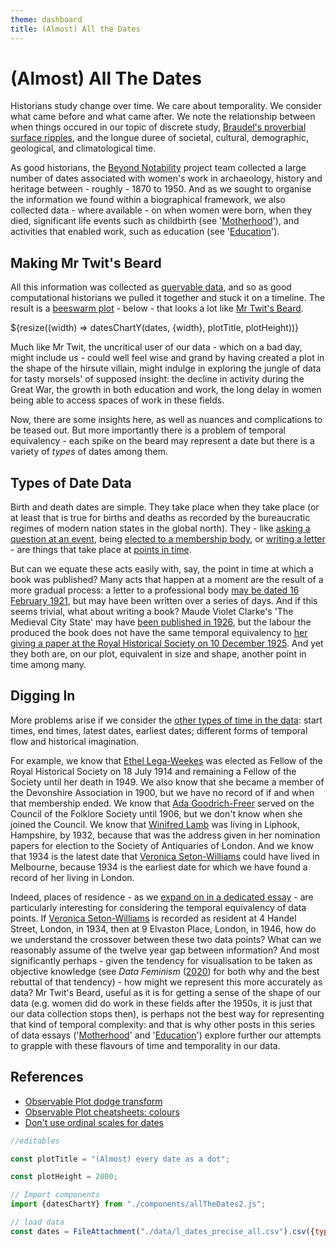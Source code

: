 ```yaml
---
theme: dashboard
title: (Almost) All the Dates
---
```



# (Almost) All The Dates

Historians study change over time. We care about temporality. We consider what came before and what came after. We note the relationship between when things occured in our topic of discrete study, [Braudel's proverbial surface ripples](https://archive.org/details/mediterranean0001unse), and the longue duree of societal, cultural, demographic, geological, and climatological time.

As good historians, the [Beyond Notability](https://beyondnotability.org/) project team collected a large number of dates associated with women's work in archaeology, history and heritage between - roughly - 1870 to 1950. And as we sought to organise the information we found within a biographical framework, we also collected data - where available - on when women were born, when they died, significant life events such as childbirth (see '[Motherhood](https://beyond-notability.github.io/beyond-notability-observable-essays/mothers.html)'), and activities that enabled work, such as education (see '[Education](https://beyond-notability.github.io/beyond-notability-observable-essays/education.html)').

## Making Mr Twit's Beard

All this information was collected as [queryable data](beyond-notability.wikibase.cloud/), and so as good computational historians we pulled it together and stuck it on a timeline. The result is a [beeswarm plot](https://observablehq.com/@d3/beeswarm/2) - below - that looks a lot like [Mr Twit's Beard](https://en.wikipedia.org/wiki/The_Twits).

<div class="grid grid-cols-1">
  <div class="card">
    ${resize((width) => datesChartY(dates, {width}, plotTitle, plotHeight))}
  </div>
</div>

Much like Mr Twit, the uncritical user of our data - which on a bad day, might include us - could well feel wise and grand by having created a plot in the shape of the hirsute villain, might indulge in exploring the jungle of data for tasty morsels' of supposed insight: the decline in activity during the Great War, the growth in both education and work, the long delay in women being able to access spaces of work in these fields.

Now, there are some insights here, as well as nuances and complications to be teased out. But more importantly there is a problem of temporal equivalency - each spike on the beard may represent a date but there is a variety of *types* of dates among them.

## Types of Date Data

Birth and death dates are simple. They take place when they take place (or at least that is true for births and deaths as recorded by the bureaucratic regimes of modern nation states in the global north). They - like [asking a question at an event](https://beyond-notability.wikibase.cloud/wiki/Property:P23), being [elected to a membership body](https://beyond-notability.wikibase.cloud/wiki/Property:P7), or [writing a letter](https://beyond-notability.wikibase.cloud/wiki/Property:P73) - are things that take place at [points in time](https://beyond-notability.wikibase.cloud/wiki/Property:P1).

But can we equate these acts easily with, say, the point in time at which a book was published? Many acts that happen at a moment are the result of a more gradual process: a letter to a professional body [may be dated 16 February 1921](https://beyond-notability.wikibase.cloud/wiki/Item:Q577), but may have been written over a series of days. And if this seems trivial, what about writing a book? Maude Violet Clarke's 'The Medieval City State' may have [been published in 1926](https://beyond-notability.wikibase.cloud/wiki/Item:Q381), but the labour the produced the book does not have the same temporal equivalency to [her giving a paper at the Royal Historical Society on 10 December 1925](https://beyond-notability.wikibase.cloud/wiki/Item:Q374). And yet they both are, on our plot, equivalent in size and shape, another point in time among many.

## Digging In

More problems arise if we consider the [other types of time in the data](https://beyond-notability.wikibase.cloud/wiki/Special:WhatLinksHere/Item:Q94): start times, end times, latest dates, earliest dates; different forms of temporal flow and historical imagination.

For example, we know that [Ethel Lega-Weekes](https://beyond-notability.wikibase.cloud/wiki/Item:Q954) was elected as Fellow of the Royal Historical Society on 18 July 1914 and remaining a Fellow of the Society until her death in 1949. We also know that she became a member of the Devonshire Association in 1900, but we have no record of if and when that membership ended. We know that [Ada Goodrich-Freer](https://beyond-notability.wikibase.cloud/wiki/Item:Q747) served on the Council of the Folklore Society until 1906, but we don't know when she joined the Council. We know that [Winifred Lamb](https://beyond-notability.wikibase.cloud/wiki/Item:Q238) was living in Liphook, Hampshire, by 1932, because that was the address given in her nomination papers for election to the Society of Antiquaries of London. And we know that 1934 is the latest date that [Veronica Seton-Williams](https://beyond-notability.wikibase.cloud/wiki/Item:Q1176) could have lived in Melbourne, because 1934 is the earliest date for which we have found a record of her living in London.

Indeed, places of residence - as we [expand on in a dedicated essay](https://beyond-notability.github.io/beyond-notability-observable-essays/residence.html) - are particularly interesting for considering the temporal equivalency of data points. If [Veronica Seton-Williams](https://beyond-notability.wikibase.cloud/wiki/Item:Q1176) is recorded as resident at 4 Handel Street, London, in 1934, then at 9 Elvaston Place, London, in 1946, how do we understand the crossover between these two data points? What can we reasonably assume of the twelve year gap between information? And most significantly perhaps - given the tendency for visualisation to be taken as objective knowledge (see *Data Feminism* ([2020](https://data-feminism.mitpress.mit.edu/pub/5evfe9yd/release/5)) for both why and the best rebuttal of that tendency) - how might we represent this more accurately as data? Mr Twit's Beard, useful as it is for getting a sense of the shape of our data (e.g. women did do work in these fields after the 1950s, it is just that our data collection stops then), is perhaps not the best way for representing that kind of temporal complexity: and that is why other posts in this series of data essays ('[Motherhood](https://beyond-notability.github.io/beyond-notability-observable-essays/mothers.html)' and '[Education](https://beyond-notability.github.io/beyond-notability-observable-essays/education.html)') explore further our attempts to grapple with these flavours of time and temporality in our data.

## References

- [Observable Plot dodge transform](https://observablehq.com/plot/transforms/dodge)
- [Observable Plot cheatsheets: colours](https://observablehq.com/@observablehq/plot-cheatsheets-colors)
- [Don't use ordinal scales for dates](https://observablehq.com/@tophtucker/dont-use-ordinal-scales-for-dates)


```js 
//editables

const plotTitle = "(Almost) every date as a dot";

const plotHeight = 2000;
```



```js
// Import components
import {datesChartY} from "./components/allTheDates2.js";
```


```js
// load data
const dates = FileAttachment("./data/l_dates_precise_all.csv").csv({typed: true});
```

<!-- 
data variables
precise
"person"          "personLabel"     
"date"            "year"    "month"           "day"             "m"              
"nice_date"       
"date_precision"  "date_certainty" 
"date_label"      "date_level"      "date_string"    "qual_date_prop" 
"date_propLabel" "date_prop"   "prop_label"     "category"         
"prop_valueLabel"  "prop_value" 
"s"  
-->

